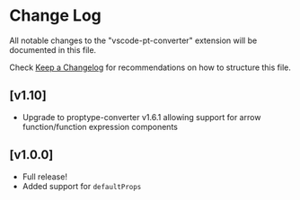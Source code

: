 # Change Log

All notable changes to the "vscode-pt-converter" extension will be documented in this file.

Check [Keep a Changelog](http://keepachangelog.com/) for recommendations on how to structure this file.

## [v1.10]

- Upgrade to proptype-converter v1.6.1 allowing support for arrow function/function expression components

## [v1.0.0]

- Full release!
- Added support for `defaultProps`
